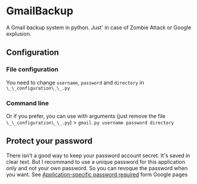 GmailBackup
===========

A Gmail backup system in python.
Just' in case of Zombie Attack or Google explusion.

## Configuration
### File configuration
You need to change `username`, `password` and `directory` in `\_\_configuration\_\_.py`

### Command line
Or if you prefer, you can use with arguments (just remove the file `\_\_configuration\_\_.py`)
	> ```
	gmail.py username password directory
	```


## Protect your password
There isn't a good way to keep your password account secret. It's saved in clear text.
But I recommand to use a unique password for this application only and not your own password.
So you can revoque the password when you want.
See [Application-specific password required](https://support.google.com/mail/answer/117327) form Google pages

